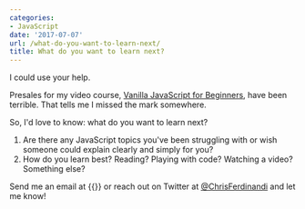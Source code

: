 ```yaml
---
categories:
- JavaScript
date: '2017-07-07'
url: /what-do-you-want-to-learn-next/
title: What do you want to learn next?
---
```


I could use your help.

Presales for my video course, [Vanilla JavaScript for Beginners](/courses/vanilla-javascript-for-beginners/), have been terrible. That tells me I missed the mark somewhere.

So, I'd love to know: what do you want to learn next?

1. Are there any JavaScript topics you've been struggling with or wish someone could explain clearly and simply for you?
2. How do you learn best? Reading? Playing with code? Watching a video? Something else?

Send me an email at {{<email>}} or reach out on Twitter at [@ChrisFerdinandi](https://twitter.com/ChrisFerdinandi) and let me know!
